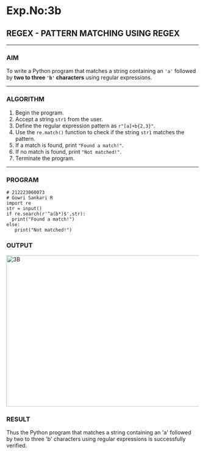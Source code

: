 # Exp.No:3b  
## REGEX - PATTERN MATCHING USING REGEX

---

### AIM  
To write a Python program that matches a string containing an `'a'` followed by **two to three `'b'` characters** using regular expressions.

---

### ALGORITHM

1. Begin the program.  
2. Accept a string `str1` from the user.  
3. Define the regular expression pattern as `r"[a]+b{2,3}"`.  
4. Use the `re.match()` function to check if the string `str1` matches the pattern.  
5. If a match is found, print `"Found a match!"`.  
6. If no match is found, print `"Not matched!"`.  
7. Terminate the program.

---

### PROGRAM

```
# 212223060073
# Gowri Sankari R
import re
str = input()
if re.search(r'^a(b*)$',str):
  print("Found a match!")
else:
   print("Not matched!")
```
### OUTPUT
<img width="1183" height="395" alt="3B" src="https://github.com/user-attachments/assets/cf31b326-5b74-43d9-90c6-ad2152251c4d" />

### RESULT
Thus the Python program that matches a string containing an 'a' followed by two to three 'b' characters using regular expressions is successfully verified.
